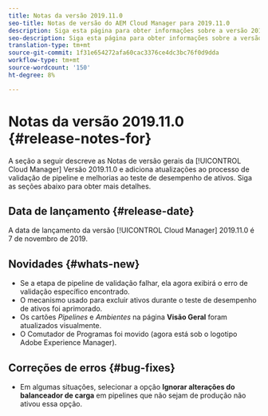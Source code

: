 ```yaml
---
title: Notas da versão 2019.11.0
seo-title: Notas de versão do AEM Cloud Manager para 2019.11.0
description: Siga esta página para obter informações sobre a versão 2019.11.0 do Cloud Manager.
seo-description: Siga esta página para obter informações sobre a versão 2019.11.0 do AEM Cloud Manager.
translation-type: tm+mt
source-git-commit: 1f31e654272afa60cac3376ce4dc3bc76f0d9dda
workflow-type: tm+mt
source-wordcount: '150'
ht-degree: 8%

---
```


# Notas da versão 2019.11.0 {#release-notes-for}

A seção a seguir descreve as Notas de versão gerais da [!UICONTROL Cloud Manager] Versão 2019.11.0 e adiciona atualizações ao processo de validação de pipeline e melhorias ao teste de desempenho de ativos.
Siga as seções abaixo para obter mais detalhes.

## Data de lançamento {#release-date}

A data de lançamento da versão [!UICONTROL Cloud Manager] 2019.11.0 é 7 de novembro de 2019.

## Novidades {#whats-new}

* Se a etapa de pipeline de validação falhar, ela agora exibirá o erro de validação específico encontrado.
* O mecanismo usado para excluir ativos durante o teste de desempenho de ativos foi aprimorado.
* Os cartões *Pipelines* e *Ambientes* na página **Visão Geral** foram atualizados visualmente.
* O Comutador de Programas foi movido (agora está sob o logotipo Adobe Experience Manager).

## Correções de erros {#bug-fixes}

* Em algumas situações, selecionar a opção **Ignorar alterações do balanceador de carga** em pipelines que não sejam de produção não ativou essa opção.
